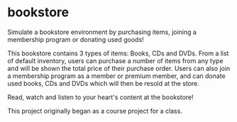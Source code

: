 # bookstore

Simulate a bookstore environment by purchasing items, joining a membership program or donating used goods!

This bookstore contains 3 types of items: Books, CDs and DVDs. From a list of default inventory, users can purchase a number of items from any type and will be shown the total price of their purchase order. Users can also join a membership program as a member or premium member, and can donate used books, CDs and DVDs which will then be resold at the store.

Read, watch and listen to your heart's content at the bookstore!

This project originally began as a course project for a class.
